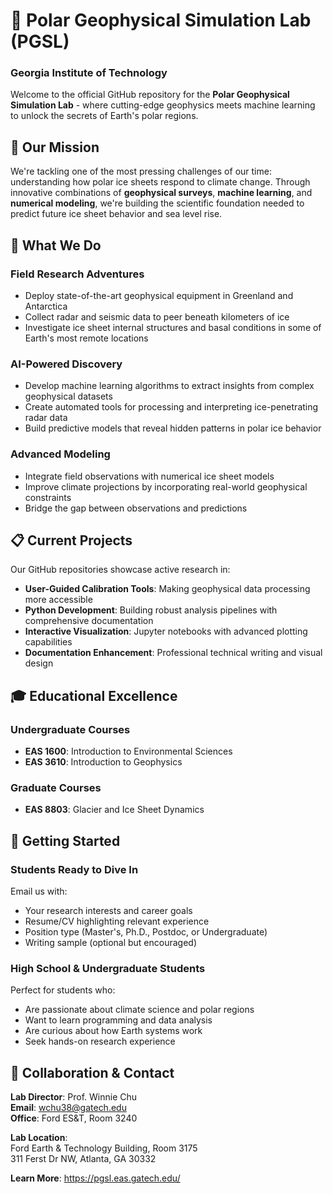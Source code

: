 # 🧊 Polar Geophysical Simulation Lab (PGSL)
### Georgia Institute of Technology

Welcome to the official GitHub repository for the **Polar Geophysical Simulation Lab** - where cutting-edge geophysics meets machine learning to unlock the secrets of Earth's polar regions.

## 🎯 Our Mission

We're tackling one of the most pressing challenges of our time: understanding how polar ice sheets respond to climate change. Through innovative combinations of **geophysical surveys**, **machine learning**, and **numerical modeling**, we're building the scientific foundation needed to predict future ice sheet behavior and sea level rise.

## 🔬 What We Do

### **Field Research Adventures**
- Deploy state-of-the-art geophysical equipment in Greenland and Antarctica
- Collect radar and seismic data to peer beneath kilometers of ice
- Investigate ice sheet internal structures and basal conditions in some of Earth's most remote locations

### **AI-Powered Discovery**
- Develop machine learning algorithms to extract insights from complex geophysical datasets
- Create automated tools for processing and interpreting ice-penetrating radar data
- Build predictive models that reveal hidden patterns in polar ice behavior

### **Advanced Modeling**
- Integrate field observations with numerical ice sheet models
- Improve climate projections by incorporating real-world geophysical constraints
- Bridge the gap between observations and predictions


## 📋 Current Projects

Our GitHub repositories showcase active research in:
- **User-Guided Calibration Tools**: Making geophysical data processing more accessible
- **Python Development**: Building robust analysis pipelines with comprehensive documentation
- **Interactive Visualization**: Jupyter notebooks with advanced plotting capabilities
- **Documentation Enhancement**: Professional technical writing and visual design

## 🎓 Educational Excellence

### **Undergraduate Courses**
- **EAS 1600**: Introduction to Environmental Sciences
- **EAS 3610**: Introduction to Geophysics

### **Graduate Courses**
- **EAS 8803**: Glacier and Ice Sheet Dynamics

## 🚀 Getting Started

### **Students Ready to Dive In**
Email us with:
- Your research interests and career goals
- Resume/CV highlighting relevant experience
- Position type (Master's, Ph.D., Postdoc, or Undergraduate)
- Writing sample (optional but encouraged)

### **High School & Undergraduate Students**
Perfect for students who:
- Are passionate about climate science and polar regions
- Want to learn programming and data analysis
- Are curious about how Earth systems work
- Seek hands-on research experience

## 🤝 Collaboration & Contact

**Lab Director**: Prof. Winnie Chu  
**Email**: wchu38@gatech.edu  
**Office**: Ford ES&T, Room 3240

**Lab Location**:  
Ford Earth & Technology Building, Room 3175  
311 Ferst Dr NW, Atlanta, GA 30332

**Learn More**: https://pgsl.eas.gatech.edu/

